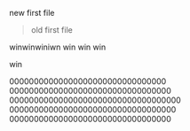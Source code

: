 new first file


>old first file

winwinwiniwn win win
win

win

00000000000000000000000000000000
000000000000000000000000000000000
00000000000000000000000000000000000
0000000000000000000000000000000000
000000000000000000000000000000000


